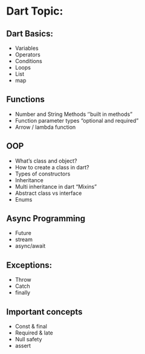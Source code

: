 # Dart Topic:
## Dart Basics:
* Variables
* Operators
* Conditions
* Loops
* List
* map
## Functions
* Number and String Methods ‘’built in methods”
* Function parameter types “optional and required”
* Arrow / lambda function 
## OOP
* What’s class and object?
* How to create a class in dart?
* Types of constructors
* Inheritance
* Multi inheritance in dart “Mixins”
* Abstract class vs interface
* Enums 
## Async Programming
* Future
* stream
* async/await

## Exceptions:
* Throw
* Catch
* finally
## Important concepts
* Const & final
* Required & late
* Null safety
* assert
